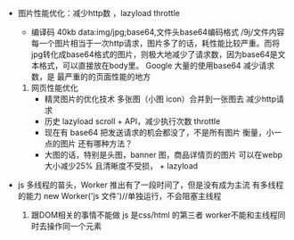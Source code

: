 - 图片性能优化：减少http数 ，lazyload throttle
    - 编译码  40kb
    data:img/jpg;base64,文件头base64编码格式  /9j/文件内容
    每一个图片相当于一次http请求，图片多了的话，耗性能比较严重。而将jpg转化成base64格式的图片，则极大地减少了请求数，因为base64是文本格式，可以直接放在body里。
    Google 大量的使用base64 减少请求数，是 最严重的的页面性能的地方

    1. 网页性能优化
        - 精灵图片的优化技术  多张图（小图 icon）合并到一张图去
          减少http请求
        - 历史  lazyload scroll + API，减少执行次数  throttle
        - 现在有 base64 把发送请求的机会都没了，不是所有图片 
          衡量，小一点的图片 
          还有哪种方法？
        - 大图的话，特别是头图，banner 图，商品详情页的图片
          可以在webp  大小减少25% 且清晰度不受损， + lazyload

- js 多线程的苗头，Worker  推出有了一段时间了，但是没有成为主流
  有多线程的能力
  new Worker('js 文件')//单独运行，不会阻塞主线程
  1. 跟DOM相关的事情不能做
    js 是css/html 的第三者
    worker不能和主线程同时去操作同一个元素
    
